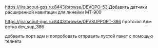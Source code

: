 https://jira.scout-gps.ru:8443/browse/DEVOPO-53 Добавить датчики расширенной навигации для линейки МТ-900

https://jira.scout-gps.ru:8443/browse/DEVSUPPORT-386  протокол Адм
ветка dev_sup_386

добавить порт адм и попробовать отправить пустой пакет с помощью телнета